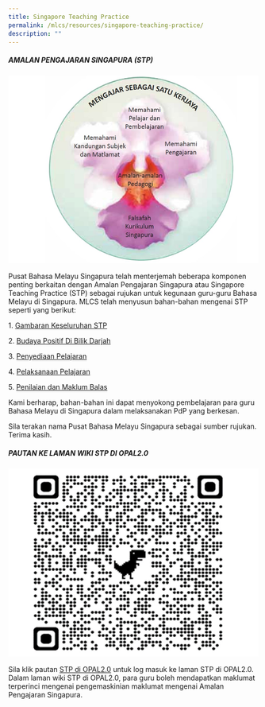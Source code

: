 ```yaml
---
title: Singapore Teaching Practice
permalink: /mlcs/resources/singapore-teaching-practice/
description: ""
---
```

##### **AMALAN PENGAJARAN SINGAPURA (STP)**

![AMALAN PENGAJARAN SINGAPURA (STP)](/images/stp.jpeg)

Pusat Bahasa Melayu Singapura telah menterjemah beberapa komponen penting berkaitan dengan Amalan Pengajaran Singapura atau Singapore Teaching Practice (STP) sebagai rujukan untuk kegunaan guru-guru Bahasa Melayu di Singapura. MLCS telah menyusun bahan-bahan mengenai STP seperti yang berikut:

1. [Gambaran Keseluruhan STP](/files/1-stp_gambaran-keseluruhan.pdf)

2. [Budaya Positif Di Bilik Darjah](/files/2-stp_pp_budaya-positif-di-bilik-darjah.pdf)

3. [Penyediaan Pelajaran](/files/3-stp_pp_penyediaan-pelajaran.pdf)

4. [Pelaksanaan Pelajaran](/files/4-stp_pp_pelaksanaan-pelajaran.pdf)

5. [Penilaian dan Maklum Balas](/files/5-stp_penilaian-dan-maklum-balas.pdf)

Kami berharap, bahan-bahan ini dapat menyokong pembelajaran para guru Bahasa Melayu di Singapura dalam melaksanakan PdP yang berkesan.

Sila terakan nama Pusat Bahasa Melayu Singapura sebagai sumber rujukan. Terima kasih.

##### **PAUTAN KE LAMAN WIKI STP DI OPAL2.0**

![PAUTAN KE LAMAN WIKI STP DI OPAL2.0](/images/stp-opal-qr-code.jpeg)

Sila klik pautan [STP di OPAL2.0](https://www.opal2.moe.edu.sg/csl/s/singapore-teaching-practice/wiki/page/view?title=The+Singapore+Teaching+Practice) untuk log masuk ke laman STP di OPAL2.0. Dalam laman wiki STP di OPAL2.0, para guru boleh mendapatkan maklumat terperinci mengenai pengemaskinian maklumat mengenai Amalan Pengajaran Singapura.